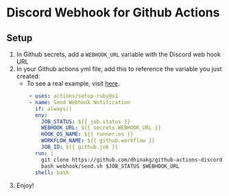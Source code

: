 # Discord Webhook for Github Actions
## Setup
1. In Github secrets, add a `WEBHOOK_URL` variable with the Discord web hook URL
1. In your Github actions yml file, add this to reference the variable you just created:
    - To see a real example, visit [here](https://github.com/unthreaded/git-hooks/blob/92ea6bde348431fbe25d05c33398c969eec5d3ee/.github/workflows/build.yml#L48).
    ```yaml
        - uses: actions/setup-ruby@v1
        - name: Send Webhook Notification
          if: always()
          env:
            JOB_STATUS: ${{ job.status }}
            WEBHOOK_URL: ${{ secrets.WEBHOOK_URL }}
            HOOK_OS_NAME: ${{ runner.os }}
            WORKFLOW_NAME: ${{ github.workflow }}
            JOB_ID: ${{ github.job }}
          run: |
            git clone https://github.com/dhinakg/github-actions-discord-webhook.git webhook
            bash webhook/send.sh $JOB_STATUS $WEBHOOK_URL
          shell: bash
    ```
1. Enjoy!
